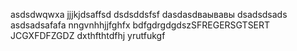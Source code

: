asdsdwqwxa
jjjkjdsaffsd
dsdsddsfsf
dasdasdваывавы
dsadsdsads
asdsadsafafa
nngvnhhjjfghfx
bdfgdrgdgdszSFREGERSGTSERT
JCGXFDFZGDZ
dxthfthtdfhj
yrutfukgf
